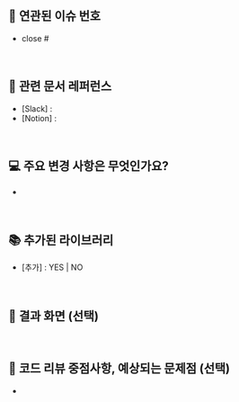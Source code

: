 ## 🍡 연관된 이슈 번호

- close #

<br/>

## 📝 관련 문서 레퍼런스

- [Slack] :
- [Notion] :

<br/>

## 💻 주요 변경 사항은 무엇인가요?

-

<br/>

## 📚 추가된 라이브러리

- [추가] : YES | NO

<br/>

## 📱 결과 화면 (선택)

<br/>

## 🙇 코드 리뷰 중점사항, 예상되는 문제점 (선택)

-
